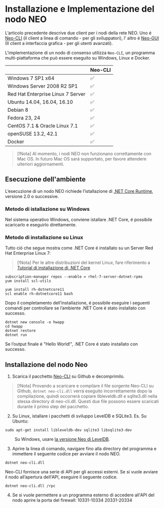 # Installazione e Implementazione del nodo NEO

L’articolo precedente descrive due client per i nodi della rete NEO. Uno é [Neo-CLI](https://github.com/neo-project/neo-cli/releases) (il client a linea di comando - per gli sviluppatori), l’ altro é [Neo-GUI](https://github.com/neo-project/neo-gui/releases) (Il client a interfaccia grafica - per gli utenti avanzati).

L'implementazione di un nodo di consenso utilizza `Neo-CLI`, un programma multi-piattaforma che può essere eseguito su Windows, Linux e Docker. 

|                                   | Neo-CLI |
| --------------------------------- | ----------------- |
| Windows 7 SP1 x64                 | ✅                 |
| Windows Server 2008 R2 SP1        | ✅                 |
| Red Hat Enterprise Linux 7 Server | ✅                 |
| Ubuntu 14.04, 16.04, 16.10        | ✅                 |
| Debian 8                          | ✅                 |
| Fedora 23, 24                     | ✅                 |
| CentOS 7.1 & Oracle Linux 7.1     | ✅                 |
| openSUSE 13.2, 42.1               | ✅                 |
| Docker                            | ✅                 |

> [!Nota]
> Al momento, i nodi NEO non funzionano correttamente con Mac OS. In futuro Mac OS sará supportato, per favore attendere ulteriori aggiornamenti. 

## Esecuzione dell'ambiente

L’esecuzione di un nodo NEO richiede l’istallazione di [.NET Core Runtime](https://www.microsoft.com/net/download/core#/runtime), versione 2.0 o successive.

### Metodo di istallazione su Windows

Nel sistema operativo Windows, conviene istallare .NET Core, é possibile scaricarlo e eseguirlo direttamente.

### Metodo di installazione su Linux

Tutto ció che segue mostra come .NET Core é installato su un Server Red Hat Enterprise Linux 7:

> [!Nota]
> Per le altre distribuzioni del kernel Linux, fare riferimento a [Tutorial di installazione di .NET Core](https://www.snetnet/core#linuxredhat)

```
subscription-manager repos --enable = rhel-7-server-dotnet-rpms
yum install scl-utils
```


```
yum install rh-dotnetcore11
scl enable rh-dotnetcore11 bash
```

Dopo il completamento dell’installazione, é possibile eseguire i seguenti comandi per controllare se l’ambiente .NET Core é stato installato con successo.

```
dotnet new console -o hwapp
cd hwapp
dotnet restore
dotnet run
```

Se l’output finale é "Hello World!", .NET Core é stato installato con successo.


## Installazione del nodo Neo

1. Scarica il pacchetto [Neo-CLI](https://github.com/neo-project/neo-cli/releases) su Github e decomprimilo.

> [!Nota]
> Provando a scaricare e compilare il file sorgente Neo-CLI su Github, `dotnet neo-cli.dll` verrá eseguito incorrettamente dopo la compilazione, quindi occorrerá copiare libleveldb.dll e sqlite3.dll nella stessa directory di neo-cli.dll. Questi due file possono essere scaricati durante il primo step del pacchetto. 

2. Su Linux, istallare i pacchetti di sviluppo LevelDB e SQLite3. Es. Su Ubuntu:

```
sudo apt-get install libleveldb-dev sqlite3 libsqlite3-dev
```
&nbsp;&nbsp;&nbsp;&nbsp;&nbsp;&nbsp;&nbsp; Su Windows, usare [la versione Neo di LevelDB](https://github.com/neo-project/leveldb).

3. Aprire la linea di comando, navigare fino alla directory del programma e immettere il seguente codice per avviare il nodo NEO. 

```
dotnet neo-cli.dll
```

Neo-CLI fornisce una serie di API per gli accessi esterni. Se si vuole avviare il nodo all’apertura dell'API, eseguire il seguente codice.
```
dotnet neo-cli.dll /rpc
```
4. Se si vuole permettere a un programma esterno di accedere all'API del nodo aprire la porta del firewall: 10331-10334 20331-20334
